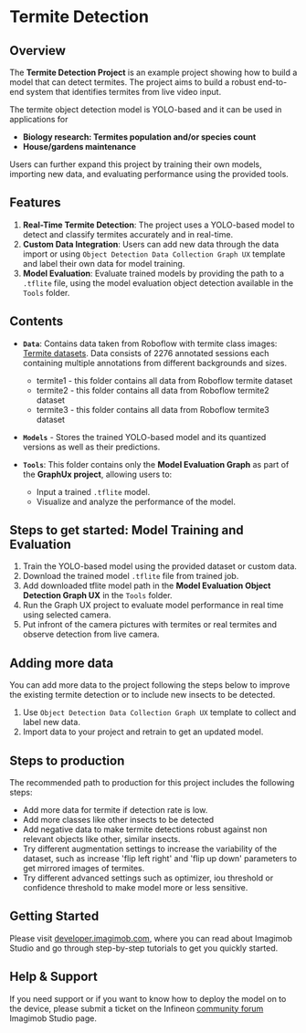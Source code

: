 # Termite Detection

## Overview

The **Termite Detection Project** is an example project showing how to build a model that can detect termites. The project aims to build a robust end-to-end system that identifies termites from live video input.

The termite object detection model is YOLO-based and it can be used in applications for

- **Biology research: Termites population and/or species count**
- **House/gardens maintenance**

Users can further expand this project by training their own models, importing new data, and evaluating performance using the provided tools.
			 
## Features

1. **Real-Time Termite Detection**: The project uses a YOLO-based model to detect and classify termites accurately and in real-time.   
2. **Custom Data Integration**: Users can add new data through the data import or using `Object Detection Data Collection Graph UX` template and label their own data for model training.
3. **Model Evaluation**: Evaluate trained models by providing the path to a `.tflite` file, using the model evaluation object detection available in the `Tools` folder.


## Contents

- **`Data`**: Contains data taken from Roboflow with termite class images: [Termite datasets](https://universe.roboflow.com/search?q=termite+object+detection). Data consists of 2276 annotated sessions each containing multiple annotations from different backgrounds and sizes. 

	- termite1	- this folder contains all data from Roboflow termite dataset
	- termite2	- this folder contains all data from Roboflow termite2 dataset
	- termite3	- this folder contains all data from Roboflow termite3 dataset

- **`Models`** - Stores the trained YOLO-based model and its quantized versions as well as their predictions.

- **`Tools`**: This folder contains only the **Model Evaluation Graph** as part of the **GraphUx project**, allowing users to:
  - Input a trained `.tflite` model.
  - Visualize and analyze the performance of the model.


## Steps to get started: Model Training and Evaluation
  
   1. Train the YOLO-based model using the provided dataset or custom data.
   2. Download the trained model `.tflite` file from trained job. 
   3. Add downloaded tflite model path in the **Model Evaluation Object Detection Graph UX** in the `Tools` folder.
   4. Run the Graph UX project to evaluate model performance in real time using selected camera.
   5. Put infront of the camera pictures with termites or real termites and observe detection from live camera.

## Adding more data
You can add more data to the project following the steps below to improve the existing termite detection or to include new insects to be detected.
 1. Use `Object Detection Data Collection Graph UX` template to collect and label new data.
 2. Import data to your project and retrain to get an updated model.


## Steps to production
The recommended path to production for this project includes the following steps:
- Add more data for termite if detection rate is low.
- Add more classes like other insects to be detected
- Add negative data to make termite detections robust against non relevant objects like other, similar insects.
- Try different augmentation settings to increase the variability of the dataset, such as increase 'flip left right' and 'flip up down' parameters to get mirrored images of termites.
- Try different advanced settings such as optimizer,  iou threshold or confidence threshold to make model more or less sensitive.

## Getting Started

Please visit [developer.imagimob.com](https://developer.imagimob.com), where you can read about Imagimob Studio and go through step-by-step tutorials to get you quickly started.

## Help & Support

If you need support or if you want to know how to deploy the model on to the device, please submit a ticket on the Infineon [community forum ](https://community.infineon.com/t5/Imagimob/bd-p/Imagimob/page/1) Imagimob Studio page.